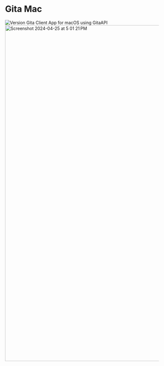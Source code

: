 # Gita Mac
<img  alt="Version"  src="https://img.shields.io/badge/version-0.4-blue.svg?cacheSeconds=2592000"  />
Gita Client App for macOS using GitaAPI


<img width="1097" alt="Screenshot 2024-04-25 at 5 01 21 PM" src="https://github.com/shubhankartrivedi/GitaMac/assets/78972053/6d97e5ee-1827-4958-90a8-e0fd004d0bcd">
